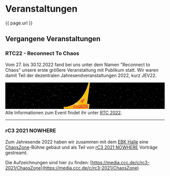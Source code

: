# Veranstaltungen

{{ page.url }}
## Vergangene Veranstaltungen

### RTC22 - Reconnect To Chaos

Vom 27. bis 30.12.2022 fand bei uns unter dem Namen "Reconnect to Chaos" unsere erste größere Veranstaltung mit Publikum statt.
Wir waren damit Teil der dezentralen Jahresendveranstaltungen 2022, kurz JEV22.

![RTC22 teaser logo](https://raw.githubusercontent.com/Chaostreff-Potsdam/Chaostreff-Potsdam.github.io/master/banner.svg)
 Alle Informationen zum Event findet ihr unter 
<a class="button button-75 center" role="button" href="https://ccc-p.org/rtc22/"><span class="text">RTC 2022</span></a>.

---

### rC3 2021 NOWHERE

Zum Jahresende 2022 haben wir zusammen mit dem [EBK Halle](https://eigenbaukombinat.de/) eine [ChaosZone](https://chaoszone.cz/)-Bühne
gebaut und als Teil von [rC3 2021 NOWHERE](https://events.ccc.de/2021/11/08/rc3-2021-nowhere/) Vorträge gestreamt.

Die Aufzeichnungen sind hier zu finden: [https://media.ccc.de/c/rc3-2021/ChaosZone](https://media.ccc.de/c/rc3-2021/ChaosZone)